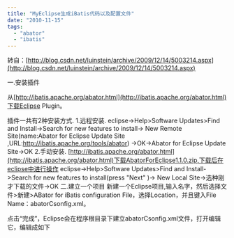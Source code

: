 ```yaml
---
title: "MyEclipse生成iBatis代码以及配置文件"
date: "2010-11-15"
tags: 
  - "abator"
  - "ibatis"
---
```


转自：[http://blog.csdn.net/luinstein/archive/2009/12/14/5003214.aspx](http://blog.csdn.net/luinstein/archive/2009/12/14/5003214.aspx)

一.安装插件 

从[http://ibatis.apache.org/abator.html](http://ibatis.apache.org/abator.html)下载Eclipse Plugin。

插件一共有2种安装方式. 1.远程安装. eclipse->Help>Software Updates>Find and Install->Search for new features to install-> New Remote Site(name:Abator for Eclipse Update Site ,URL:http://ibatis.apache.org/tools/abator) ->OK->Abator for Eclipse Update Site->OK 2.手动安装. [http://ibatis.apache.org/abator.html](http://ibatis.apache.org/abator.html)下载AbatorForEclipse1.1.0.zip,下载后在eclipse中进行操作 eclipse->Help>Software Updates>Find and Install->Search for new features to install(press "Next" )-> New Local Site->选种刚才下载的文件->OK 二.建立一个项目 新建一个Eclipse项目,输入名字，然后选择文件>新建>ABator for iBatis configuration File，选择Location，并且键入File Name：abatorCsonfig.xml。

点击“完成”，Eclipse会在程序根目录下建立abatorCsonfig.xml文件，打开编辑它，编辑成如下

<?xml version="1.0" encoding="UTF-8" ?>

<!DOCTYPE abatorConfiguration PUBLIC "-//Apache Software Foundation//DTD Abator for iBATIS Configuration 1.0//EN" "http://ibatis.apache.org/dtd/abator-config\_1\_0.dtd" >

<abatorConfiguration >

<abatorContext >

<jdbcConnection driverClass="oracle.jdbc.driver.OracleDriver" connectionURL="jdbc:oracle:thin:@10.17.40.198:1521:CLASSCASE2" userId="lab1107" password="lab1107" >

<classPathEntry location="F:\\Programming\\Java\\classcase--20101002\\WebRoot\\WEB-INF\\lib\\ojdbc14.jar" />

</jdbcConnection>

<javaModelGenerator targetPackage="com.classCase.bean" targetProject="Homework" />

<sqlMapGenerator targetPackage="com.classCase.sqlmap" targetProject="Homework" />

<table  tableName="CASEEXPERT" />

</abatorContext>

</abatorConfiguration>

<?xml version="1.0" encoding="UTF-8" ?><!DOCTYPE abatorConfiguration PUBLIC "-//Apache Software Foundation//DTD Abator for iBATIS Configuration 1.0//EN" "http://ibatis.apache.org/dtd/abator-config\_1\_0.dtd" ><abatorConfiguration >  <abatorContext >    <jdbcConnection driverClass="oracle.jdbc.driver.OracleDriver" connectionURL="jdbc:oracle:thin:@10.17.40.198:1521:CLASSCASE2" userId="lab1107" password="lab1107" >      <classPathEntry location="F:\\Programming\\Java\\classcase--20101002\\WebRoot\\WEB-INF\\lib\\ojdbc14.jar" />    </jdbcConnection>    <javaModelGenerator targetPackage="com.classCase.bean" targetProject="Homework" />    <sqlMapGenerator targetPackage="com.classCase.sqlmap" targetProject="Homework" />    <table  tableName="CASEEXPERT" />    </abatorContext></abatorConfiguration>
